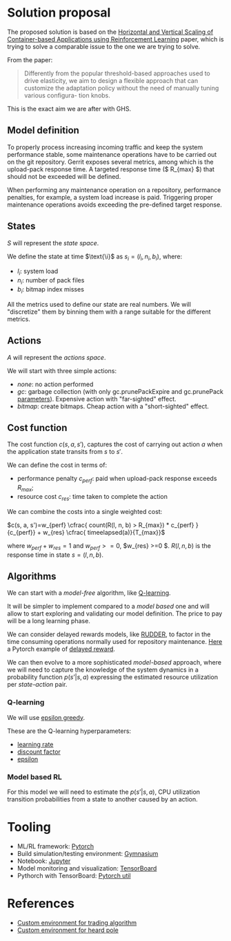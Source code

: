 # Solution proposal

The proposed solution is based on the [Horizontal and Vertical Scaling of Container-based
Applications using Reinforcement Learning](http://www.ce.uniroma2.it/publications/cloud2019.pdf)
paper, which is trying to solve a comparable issue to the one we are trying
to solve.

From the paper:

> Differently from the popular threshold-based approaches used to drive elasticity, we aim to design a flexible approach that can customize the adaptation policy without the need of manually tuning various configura- tion knobs.

This is the exact aim we are after with GHS.

## Model definition

To properly process increasing incoming traffic and keep
the system performance stable,  some maintenance operations have
to be carried out on the git repository.
Gerrit exposes several metrics, among which is the upload-pack response time.
A targeted response time ($ R_{max} $) that should not be exceeded will be defined.

When performing any maintenance operation on a repository, performance penalties,
for example, a system load increase is paid.
Triggering proper maintenance operations  avoids exceeding the
pre-defined target response.

## States

$S$ will represent the _state space_.

We define the state at time $\text{\i}$ as $s_i=(l_i, n_i, b_i)$, where:
* $l_i$: system load
* $n_i$: number of pack files
* $b_i$: bitmap index misses

All the metrics used to define our state are real numbers.
We will "discretize" them by binning them with a range suitable
for the different metrics.

## Actions

$A$ will represent the _actions space_.

We will start with three simple actions:
* $none$: no action performed
* $gc$: garbage collection (with only gc.prunePackExpire and gc.prunePack [parameters](https://git.eclipse.org/r/plugins/gitiles/jgit/jgit/+/725e77a5176384ff55195a302888cd661440a031/Documentation/config-options.md#gc-options)). Expensive action with "far-sighted" effect.
* $bitmap$: create bitmaps. Cheap action with a "short-sighted" effect.

## Cost function

The cost function $c(s, a, s')$, captures the cost of carrying out action $a$
when the application state transits from $s$ to $s'$.

We can define the cost in terms of:
* performance penalty $c_{perf}$: paid when upload-pack response exceeds $R_{max}$;
* resource cost $c_{res}$: time taken to complete the action

We can combine the costs into a single weighted cost:

$c(s, a, s')=w_{perf} \cfrac{ count(R(l, n, b) > R_{max}) * c_{perf} }{c_{perf}} + w_{res} \cfrac{ timeelapsed(a)}{T_{max}}$

where $w_{perf} + w_{res} = 1$ and $w_{perf} >= 0$, $w_{res} >=0 $.
$R(l, n, b)$ is the response time in state $s=(l, n, b)$.

## Algorithms

We can start with a _model-free_ algorithm, like [Q-learning](https://en.wikipedia.org/wiki/Q-learning).

It will be simpler to implement compared to a _model based_ one
and will allow to start exploring and validating our model definition. 
The price to pay will be a long learning phase.

We can consider delayed rewards models, like [RUDDER](https://github.com/widmi/rudder-a-practical-tutorial),
to factor in the time consuming operations normally used for repository maintenance.
[Here](https://github.com/widmi/rudder-a-practical-tutorial) a Pytorch
example of [delayed reward](https://github.com/widmi/rudder-a-practical-tutorial).

We can then evolve to a more sophisticated _model-based_ approach,
where we will need to capture the knowledge of the system
dynamics in a probability function $p(s’|s,a)$ expressing the
estimated resource utilization per _state-action_ pair.

### Q-learning

We will use [epsilon greedy](https://www.baeldung.com/cs/epsilon-greedy-q-learning).

These are the Q-learning hyperparameters:
* [learning rate](https://www.baeldung.com/cs/epsilon-greedy-q-learning#1-alpha-boldsymbolalpha)
* [discount factor](https://www.baeldung.com/cs/epsilon-greedy-q-learning#2-gamma-boldsymbolgamma)
* [epsilon](https://www.baeldung.com/cs/epsilon-greedy-q-learning#3-epsilon-boldsymbolepsilon)

### Model based RL

For this model we will need to estimate the $p(s’|s,a)$, CPU utilization transition
probabilities from a state to another caused by an action.

# Tooling

* ML/RL framework: [Pytorch](https://pytorch.org/)
* Build simulation/testing environment: [Gymnasium](https://github.com/Farama-Foundation/Gymnasium)
* Notebook: [Jupyter](https://jupyter.org/)
* Model monitoring and visualization: [TensorBoard](https://www.tensorflow.org/tensorboard)
* Pythorch with TensorBoard: [Pytorch util](https://pytorch.org/docs/stable/tensorboard.html)

# References

* [Custom environment for trading algorithm](https://medium.com/@sthanikamsanthosh1994/custom-gym-environment-stock-trading-for-reinforcement-learning-stable-baseline3-629a489d462d)
* [Custom environment for heard pole](https://github.com/vadim0x60/heartpole/tree/master)

